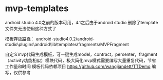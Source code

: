 # mvp-templates
android studio 4.0之前的版本可用，4.1之后由于android studio 删除了template文件夹无法使用这种方式了

模板存放路径：
android-studio4.0.2\android-studio\plugins\android\lib\templates\fragments\MVPFragment

自定义mvp代码生成模板，可一键生成model，contract，persenter，fragment（activity功能相似）模块代码，极大简化mvp模式需要编写大量重复代码，节省工作量和时间
模板代码依赖项目 https://github.com/wangjiandett/TTDemo 编写，仅供参考
